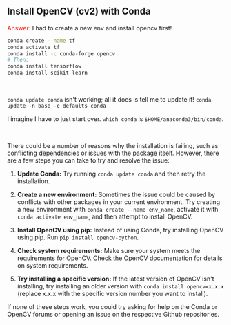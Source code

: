 ## Install OpenCV (cv2) with Conda

<span style="color:red;">Answer:</span> I had to create a new env and install opencv first!

```sh
conda create --name tf
conda activate tf
conda install -c conda-forge opencv
# Then:
conda install tensorflow
conda install scikit-learn
```

<br>

`conda update conda` isn't working; all it does is tell me to update it! `conda update -n base -c defaults conda`

I imagine I have to just start over.  `which conda` is `$HOME/anaconda3/bin/conda`.

<br>

There could be a number of reasons why the installation is failing, such as conflicting dependencies or issues with the package itself. However, there are a few steps you can take to try and resolve the issue:

1. **Update Conda:** Try running `conda update conda` and then retry the installation.

2. **Create a new environment:** Sometimes the issue could be caused by conflicts with other packages in your current environment. Try creating a new environment with `conda create --name env_name`, activate it with `conda activate env_name`, and then attempt to install OpenCV.

3. **Install OpenCV using pip:** Instead of using Conda, try installing OpenCV using pip. Run `pip install opencv-python`.

4. **Check system requirements:** Make sure your system meets the requirements for OpenCV. Check the OpenCV documentation for details on system requirements.

5. **Try installing a specific version:** If the latest version of OpenCV isn't installing, try installing an older version with `conda install opencv=x.x.x` (replace x.x.x with the specific version number you want to install).

If none of these steps work, you could try asking for help on the Conda or OpenCV forums or opening an issue on the respective Github repositories.


